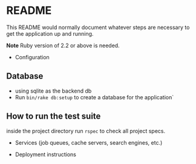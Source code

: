 # README
	
This README would normally document whatever steps are necessary to get the
application up and running.

**Note** Ruby version of 2.2 or above is needed.

* Configuration

## Database
 - using sqlite as the backend db
 - Run `bin/rake db:setup` to create a database for the application`

## How to run the test suite

inside the project directory run `rspec` to check all project specs.

* Services (job queues, cache servers, search engines, etc.)

* Deployment instructions
